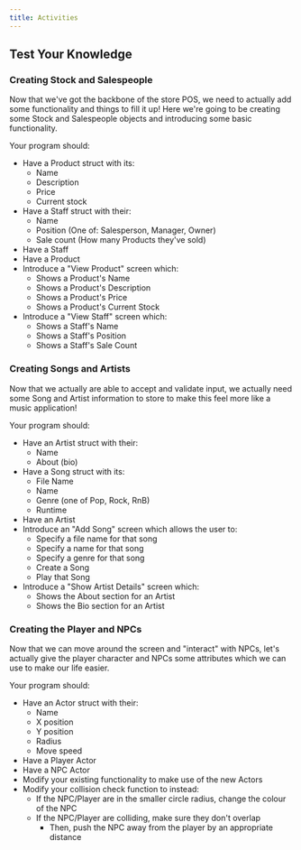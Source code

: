 ```yaml
---
title: Activities
---
```


## Test Your Knowledge

### Creating Stock and Salespeople

Now that we've got the backbone of the store POS, we need to actually add some functionality and things to fill it up! Here we're going to be creating some Stock and Salespeople objects and introducing some basic functionality.

Your program should:

- Have a Product struct with its:
  - Name
  - Description
  - Price
  - Current stock
- Have a Staff struct with their:
  - Name
  - Position (One of: Salesperson, Manager, Owner)
  - Sale count (How many Products they've sold)
- Have a Staff
- Have a Product
- Introduce a "View Product" screen which:
  - Shows a Product's Name
  - Shows a Product's Description
  - Shows a Product's Price
  - Shows a Product's Current Stock
- Introduce a "View Staff" screen which:
  - Shows a Staff's Name
  - Shows a Staff's Position
  - Shows a Staff's Sale Count

### Creating Songs and Artists

Now that we actually are able to accept and validate input, we actually need some Song and Artist information to store to make this feel more like a music application!

Your program should:

- Have an Artist struct with their:
  - Name
  - About (bio)
- Have a Song struct with its:
  - File Name
  - Name
  - Genre (one of Pop, Rock, RnB)
  - Runtime
- Have an Artist
- Introduce an "Add Song" screen which allows the user to:
  - Specify a file name for that song
  - Specify a name for that song
  - Specify a genre for that song
  - Create a Song
  - Play that Song
- Introduce a "Show Artist Details" screen which:
  - Shows the About section for an Artist
  - Shows the Bio section for an Artist

### Creating the Player and NPCs

Now that we can move around the screen and "interact" with NPCs, let's actually give the player character and NPCs some attributes which we can use to make our life easier.

Your program should:

- Have an Actor struct with their:
  - Name
  - X position
  - Y position
  - Radius
  - Move speed
- Have a Player Actor
- Have a NPC Actor
- Modify your existing functionality to make use of the new Actors
- Modify your collision check function to instead:
  - If the NPC/Player are in the smaller circle radius, change the colour of the NPC
  - If the NPC/Player are colliding, make sure they don't overlap
    - Then, push the NPC away from the player by an appropriate distance
